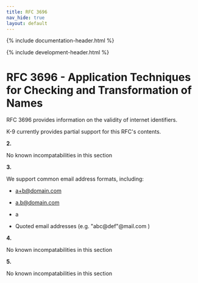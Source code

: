 ```yaml
---
title: RFC 3696
nav_hide: true
layout: default
---
```


{% include documentation-header.html %}

{% include development-header.html %}

# RFC 3696 - Application Techniques for Checking and Transformation of Names

RFC 3696 provides information on the validity of internet identifiers.

K-9 currently provides partial support for this RFC's contents.

**2.**

No known incompatabilities in this section

**3.**

We support common email address formats, including:

* a+b@domain.com
* a.b@domain.com
* a

* Quoted email addresses (e.g. "abc@def"@mail.com )

**4.**

No known incompatabilities in this section

**5.**

No known incompatabilities in this section
